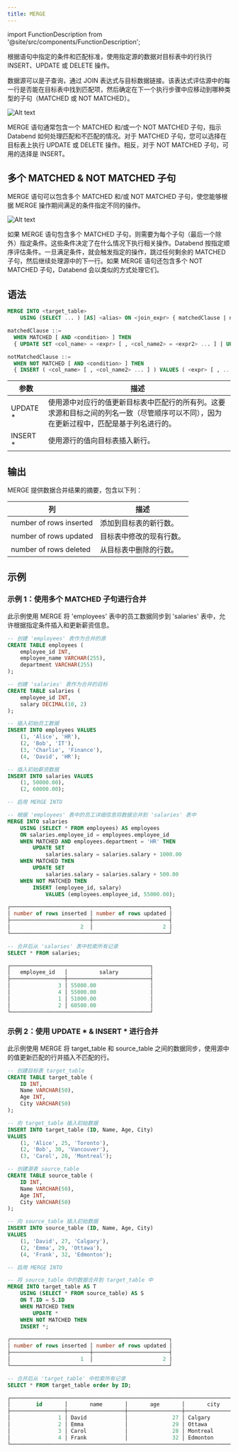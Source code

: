 ```yaml
---
title: MERGE
---
```


import FunctionDescription from '@site/src/components/FunctionDescription';

<FunctionDescription description="引入或更新于：v1.2.241"/>

根据语句中指定的条件和匹配标准，使用指定源的数据对目标表中的行执行 INSERT、UPDATE 或 DELETE 操作。

数据源可以是子查询，通过 JOIN 表达式与目标数据链接。该表达式评估源中的每一行是否能在目标表中找到匹配项，然后确定在下一个执行步骤中应移动到哪种类型的子句（MATCHED 或 NOT MATCHED）。

![Alt text](/img/sql/merge-into-single-clause.jpeg)

MERGE 语句通常包含一个 MATCHED 和/或一个 NOT MATCHED 子句，指示 Databend 如何处理匹配和不匹配的情况。对于 MATCHED 子句，您可以选择在目标表上执行 UPDATE 或 DELETE 操作。相反，对于 NOT MATCHED 子句，可用的选择是 INSERT。

## 多个 MATCHED & NOT MATCHED 子句

MERGE 语句可以包含多个 MATCHED 和/或 NOT MATCHED 子句，使您能够根据 MERGE 操作期间满足的条件指定不同的操作。

![Alt text](/img/sql/merge-into-multi-clause.jpeg)

如果 MERGE 语句包含多个 MATCHED 子句，则需要为每个子句（最后一个除外）指定条件。这些条件决定了在什么情况下执行相关操作。Databend 按指定顺序评估条件。一旦满足条件，就会触发指定的操作，跳过任何剩余的 MATCHED 子句，然后继续处理源中的下一行。如果 MERGE 语句还包含多个 NOT MATCHED 子句，Databend 会以类似的方式处理它们。

## 语法

```sql
MERGE INTO <target_table>
    USING (SELECT ... ) [AS] <alias> ON <join_expr> { matchedClause | notMatchedClause } [ ... ]

matchedClause ::=
  WHEN MATCHED [ AND <condition> ] THEN
  { UPDATE SET <col_name> = <expr> [ , <col_name2> = <expr2> ... ] | UPDATE * | DELETE }

notMatchedClause ::=
  WHEN NOT MATCHED [ AND <condition> ] THEN
  { INSERT ( <col_name> [ , <col_name2> ... ] ) VALUES ( <expr> [ , ... ] ) | INSERT * }
```

| 参数      | 描述                                                                                                                                                                                                                                                                                                   |
| --------- | ------------------------------------------------------------------------------------------------------------------------------------------------------------------------------------------------------------------------------------------------------------------------------------------------------------- |
| UPDATE \* | 使用源中对应行的值更新目标表中匹配行的所有列。这要求源和目标之间的列名一致（尽管顺序可以不同），因为在更新过程中，匹配是基于列名进行的。 |
| INSERT \* | 使用源行的值向目标表插入新行。                                                                                                                                                                                                                                      |

## 输出

MERGE 提供数据合并结果的摘要，包含以下列：

| 列                  | 描述                                          |
| ----------------------- | ---------------------------------------------------- |
| number of rows inserted | 添加到目标表的新行数。         |
| number of rows updated  | 目标表中修改的现有行数。 |
| number of rows deleted  | 从目标表中删除的行数。         |

## 示例

### 示例 1：使用多个 MATCHED 子句进行合并

此示例使用 MERGE 将 'employees' 表中的员工数据同步到 'salaries' 表中，允许根据指定条件插入和更新薪资信息。

```sql
-- 创建 'employees' 表作为合并的源
CREATE TABLE employees (
    employee_id INT,
    employee_name VARCHAR(255),
    department VARCHAR(255)
);

-- 创建 'salaries' 表作为合并的目标
CREATE TABLE salaries (
    employee_id INT,
    salary DECIMAL(10, 2)
);

-- 插入初始员工数据
INSERT INTO employees VALUES
    (1, 'Alice', 'HR'),
    (2, 'Bob', 'IT'),
    (3, 'Charlie', 'Finance'),
    (4, 'David', 'HR');

-- 插入初始薪资数据
INSERT INTO salaries VALUES
    (1, 50000.00),
    (2, 60000.00);

-- 启用 MERGE INTO

-- 根据 'employees' 表中的员工详细信息将数据合并到 'salaries' 表中
MERGE INTO salaries
    USING (SELECT * FROM employees) AS employees
    ON salaries.employee_id = employees.employee_id
    WHEN MATCHED AND employees.department = 'HR' THEN
        UPDATE SET
            salaries.salary = salaries.salary + 1000.00
    WHEN MATCHED THEN
        UPDATE SET
            salaries.salary = salaries.salary + 500.00
    WHEN NOT MATCHED THEN
        INSERT (employee_id, salary)
            VALUES (employees.employee_id, 55000.00);

┌──────────────────────────────────────────────────┐
│ number of rows inserted │ number of rows updated │
├─────────────────────────┼────────────────────────┤
│                      2  │                      2 │
└──────────────────────────────────────────────────┘

-- 合并后从 'salaries' 表中检索所有记录
SELECT * FROM salaries;

┌────────────────────────────────────────────┐
│   employee_id   │          salary          │
├─────────────────┼──────────────────────────┤
│               3 │ 55000.00                 │
│               4 │ 55000.00                 │
│               1 │ 51000.00                 │
│               2 │ 60500.00                 │
└────────────────────────────────────────────┘
```

### 示例 2：使用 UPDATE \* & INSERT \* 进行合并

此示例使用 MERGE 将 target_table 和 source_table 之间的数据同步，使用源中的值更新匹配的行并插入不匹配的行。

```sql
-- 创建目标表 target_table
CREATE TABLE target_table (
    ID INT,
    Name VARCHAR(50),
    Age INT,
    City VARCHAR(50)
);

-- 向 target_table 插入初始数据
INSERT INTO target_table (ID, Name, Age, City)
VALUES
    (1, 'Alice', 25, 'Toronto'),
    (2, 'Bob', 30, 'Vancouver'),
    (3, 'Carol', 28, 'Montreal');

-- 创建源表 source_table
CREATE TABLE source_table (
    ID INT,
    Name VARCHAR(50),
    Age INT,
    City VARCHAR(50)
);

-- 向 source_table 插入初始数据
INSERT INTO source_table (ID, Name, Age, City)
VALUES
    (1, 'David', 27, 'Calgary'),
    (2, 'Emma', 29, 'Ottawa'),
    (4, 'Frank', 32, 'Edmonton');

-- 启用 MERGE INTO

-- 将 source_table 中的数据合并到 target_table 中
MERGE INTO target_table AS T
    USING (SELECT * FROM source_table) AS S
    ON T.ID = S.ID
    WHEN MATCHED THEN
        UPDATE *
    WHEN NOT MATCHED THEN
    INSERT *;

┌──────────────────────────────────────────────────┐
│ number of rows inserted │ number of rows updated │
├─────────────────────────┼────────────────────────┤
│                      1  │                      2 │
└──────────────────────────────────────────────────┘

-- 合并后从 'target_table' 中检索所有记录
SELECT * FROM target_table order by ID;

┌─────────────────────────────────────────────────────────────────────────┐
│        id       │       name       │       age       │       city       │
├─────────────────┼──────────────────┼─────────────────┼──────────────────┤
│               1 │ David            │              27 │ Calgary          │
│               2 │ Emma             │              29 │ Ottawa           │
│               3 │ Carol            │              28 │ Montreal         │
│               4 │ Frank            │              32 │ Edmonton         │
└─────────────────────────────────────────────────────────────────────────┘
```